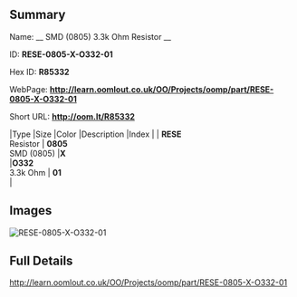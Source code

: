 

## Summary
 
Name: __ SMD (0805) 3.3k Ohm Resistor __

ID: __RESE-0805-X-O332-01__

Hex ID: __R85332__

WebPage: __http://learn.oomlout.co.uk/OO/Projects/oomp/part/RESE-0805-X-O332-01__

Short URL: __http://oom.lt/R85332__


|Type   |Size   |Color   |Description   |Index   |
| __RESE__ <br>Resistor  | __0805__<br>SMD (0805)   |__X__<br>    |__O332__<br>3.3k Ohm    | __01__<br>  |


## Images
![RESE-0805-X-O332-01](http://oomlout.com/oomp-gen/parts/RESE-0805-X-O332-01/RESE-0805-X-O332-01_420.jpg)

## Full Details

 http://learn.oomlout.co.uk/OO/Projects/oomp/part/RESE-0805-X-O332-01

